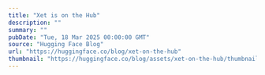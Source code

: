```yaml
---
title: "Xet is on the Hub"
description: ""
summary: ""
pubDate: "Tue, 18 Mar 2025 00:00:00 GMT"
source: "Hugging Face Blog"
url: "https://huggingface.co/blog/xet-on-the-hub"
thumbnail: "https://huggingface.co/blog/assets/xet-on-the-hub/thumbnail.png"
---
```



